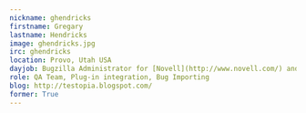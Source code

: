 ```yaml
---
nickname: ghendricks
firstname: Gregary
lastname: Hendricks
image: ghendricks.jpg
irc: ghendricks
location: Provo, Utah USA 
dayjob: Bugzilla Administrator for [Novell](http://www.novell.com/) and Testopia developer.
role: QA Team, Plug-in integration, Bug Importing
blog: http://testopia.blogspot.com/
former: True
---
```


